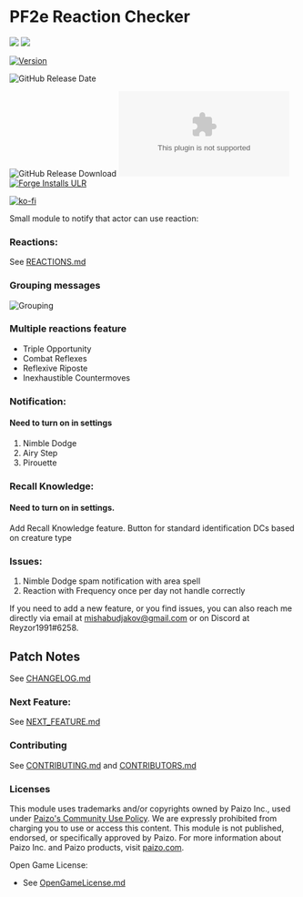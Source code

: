 # PF2e Reaction Checker
![](https://img.shields.io/endpoint?url=https%3A%2F%2Ffoundryshields.com%2Fversion%3Fstyle%3Dflat%26url%3Dhttps://raw.githubusercontent.com/reyzor1991/foundry-vtt-pf2e-reaction/main/module.json)
![](https://img.shields.io/endpoint?url=https%3A%2F%2Ffoundryshields.com%2Fsystem%3FnameType%3Dfull%26showVersion%3D1%26style%3Dflat%26url%3Dhttps://raw.githubusercontent.com/reyzor1991/foundry-vtt-pf2e-reaction/main/module.json)

[![Version]][Version URL]

![GitHub Release Date]

![GitHub Release Download]
![the latest version zip](https://img.shields.io/github/downloads/reyzor1991/foundry-vtt-pf2e-reaction/latest/pf2e-reaction.zip)
[![Forge Installs ULR]][Forge Installs Download]

[![ko-fi](https://ko-fi.com/img/githubbutton_sm.svg)](https://ko-fi.com/W7W2LF8UA)


Small module to notify that actor can use reaction:

### Reactions:
See [REACTIONS.md](./REACTIONS.md)

### Grouping messages
![Grouping](./grouping.gif)

### Multiple reactions feature
- Triple Opportunity
- Combat Reflexes
- Reflexive Riposte
- Inexhaustible Countermoves

### Notification:
#### Need to turn on in settings
1. Nimble Dodge
2. Airy Step
3. Pirouette

### Recall Knowledge:
#### Need to turn on in settings.
Add Recall Knowledge feature. Button for standard identification DCs based on creature type

### Issues:
1. Nimble Dodge spam notification with area spell
2. Reaction with Frequency once per day not handle correctly

If you need to add a new feature, or you find issues, you can also reach me directly via email at mishabudjakov@gmail.com or on Discord at Reyzor1991#6258.

## Patch Notes

See [CHANGELOG.md](./CHANGELOG.md)

### Next Feature:

See [NEXT_FEATURE.md](./NEXT_FEATURE.md)

### Contributing
See [CONTRIBUTING.md](CONTRIBUTING.md) and [CONTRIBUTORS.md](CONTRIBUTORS.md)

### Licenses

This module uses trademarks and/or copyrights owned by Paizo Inc., used
under [Paizo's Community Use Policy](https://paizo.com/community/communityuse). We are expressly prohibited from
charging you to use or access this content. This module is not published, endorsed, or specifically approved by Paizo.
For more information about Paizo Inc. and Paizo products, visit [paizo.com](paizo.com).

Open Game License:

* See [OpenGameLicense.md](OpenGameLicense.md)

[Foundry URL]: https://foundryvtt.com

[Version]: https://img.shields.io/badge/Version-0.1.43-yellow?style=flat-square
[Version URL]: https://github.com/reyzor1991/foundry-vtt-pf2e-reaction

[GitHub Release Date]: https://img.shields.io/github/release-date/reyzor1991/foundry-vtt-pf2e-reaction
[GitHub Release Download]: https://img.shields.io/github/downloads/reyzor1991/foundry-vtt-pf2e-reaction/total?label=All%20Downloads
[Forge Installs ULR]: https://img.shields.io/badge/dynamic/json?label=Forge%20Installs&query=package.installs&suffix=%25&url=https%3A%2F%2Fforge-vtt.com%2Fapi%2Fbazaar%2Fpackage%2Fpf2e-reaction&colorB=4aa94a
[Forge Installs Download]: https://forge-vtt.com/bazaar#package=pf2e-reaction
